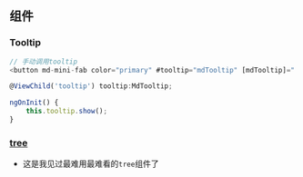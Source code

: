 ## 组件

### Tooltip

```javascript
// 手动调用tooltip
<button md-mini-fab color="primary" #tooltip="mdTooltip" [mdTooltip]="'Menu'" [mdMenuTriggerFor]="menu" class="remove-record">Button</button>

@ViewChild('tooltip') tooltip:MdTooltip;

ngOnInit() {
    this.tooltip.show();
}
```

### [tree](https://material.angular.io/components/tree/examples)

- 这是我见过最难用最难看的`tree`组件了
